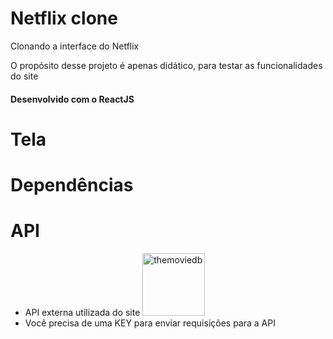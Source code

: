 # Netflix clone

Clonando a interface do Netflix

O propósito desse projeto é apenas didático, para testar as funcionalidades do site

#### Desenvolvido com o ReactJS

# Tela

# Dependências

# API

- API externa utilizada do site <img src="https://www.themoviedb.org/assets/2/v4/logos/v2/blue_short-8e7b30f73a4020692ccca9c88bafe5dcb6f8a62a4c6bc55cd9ba82bb2cd95f6c.svg" alt="themoviedb" width="100" />
- Você precisa de uma KEY para enviar requisições para a API

